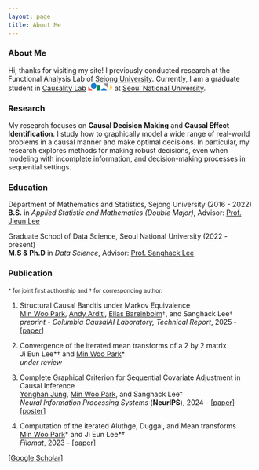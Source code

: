 ```yaml
---
layout: page
title: About Me
---
```


### About Me

Hi, thanks for visiting my site! I previously conducted research at the Functional Analysis Lab of [Sejong University](http://sejong.ac.kr/). Currently, I am a graduate student in [Causality Lab](https://causality.snu.ac.kr/) <img src="causality_logo.jpg" alt="Causality Logo" style="width:50px; height:auto; display:inline;"> at [Seoul National University](https://www.snu.ac.kr/).

### Research

My research focuses on **Causal Decision Making** and **Causal Effect Identification**. I study how to graphically model a wide range of real-world problems in a causal manner and make optimal decisions. In particular, my research explores methods for making robust decisions, even when modeling with incomplete information, and decision-making processes in sequential settings.

### Education

Department of Mathematics and Statistics, Sejong University (2016  - 2022) <br/> 
**B.S.** in *Applied Statistic and Mathematics (Double Major)*, Advisor: [Prof. Jieun Lee](https://home.sejong.ac.kr/~jieunlee7/) <br/> 

Graduate School of Data Science, Seoul National University (2022 - present)<br/>
**M.S & Ph.D** in *Data Science*, Advisor: [Prof. Sanghack Lee](https://www.sanghacklee.me/)

### Publication
<small>\* for joint first authorship and † for corresponding author.</small>

1. Structural Causal Bandtis under Markov Equivalence <br/>
<ins>Min Woo Park</ins>, [Andy Arditi](https://andyrdt.com/), [Elias Bareinboim](https://causalai.net/)†, and Sanghack Lee† <br/>
*preprint - Columbia CausalAI Laboratory, Technical Report*, 2025 -[[paper](https://causalai.net/)]

2. Convergence of the iterated mean transforms of a 2 by 2 matrix <br/>
Ji Eun Lee\*† and <ins>Min Woo Park</ins>\* <br/>
*under review*

3. Complete Graphical Criterion for Sequential Covariate Adjustment in Causal Inference <br/>
[Yonghan Jung](https://sites.google.com/view/yonghanjung), <ins>Min Woo Park</ins>, and Sanghack Lee†
<br/> *Neural Information Processing Systems* (**NeurIPS**), 2024 - [[paper](https://openreview.net/pdf?id=6gIcnPvw2x)][[poster](https://minwoopark96.github.io/paper/sac_poster.pdf)]

4. Computation of the iterated Aluthge, Duggal, and Mean transforms <br/>
<ins>Min Woo Park</ins>\* and Ji Eun Lee\*†
<br/> *Filomat*, 2023 - [[paper](https://doiserbia.nb.rs/Article.aspx?ID=0354-51802315843P)]

[[Google Scholar](https://scholar.google.com/citations?user=sBHEbVQAAAAJ&hl=ko)]